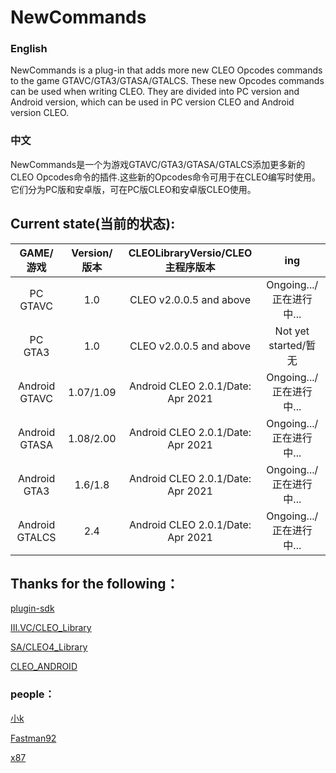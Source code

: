 # NewCommands
### English
NewCommands is a plug-in that adds more new CLEO Opcodes commands to the game GTAVC/GTA3/GTASA/GTALCS. These new Opcodes commands can be used when writing CLEO. They are divided into PC version and Android version, which can be used in PC version CLEO and Android version CLEO.

### 中文
NewCommands是一个为游戏GTAVC/GTA3/GTASA/GTALCS添加更多新的CLEO Opcodes命令的插件.这些新的Opcodes命令可用于在CLEO编写时使用。它们分为PC版和安卓版，可在PC版CLEO和安卓版CLEO使用。

## Current state(当前的状态):
|GAME/游戏| Version/版本 | CLEOLibraryVersio/CLEO主程序版本 |ing|
|:-------------:|:---------------:|:---------------:|:---------------:|
|PC GTAVC      |  1.0    |CLEO v2.0.0.5 and above|Ongoing.../正在进行中...|
|PC GTA3       |  1.0    |CLEO v2.0.0.5 and above|Not yet started/暂无|
|Android GTAVC |1.07/1.09|Android CLEO 2.0.1/Date: Apr 2021|Ongoing.../正在进行中...|
|Android GTASA |1.08/2.00|Android CLEO 2.0.1/Date: Apr 2021|Ongoing.../正在进行中...|
|Android GTA3  |1.6/1.8  |Android CLEO 2.0.1/Date: Apr 2021|Ongoing.../正在进行中...|
|Android GTALCS|  2.4    |Android CLEO 2.0.1/Date: Apr 2021|Ongoing.../正在进行中...|

## Thanks for the following：
[plugin-sdk](https://github.com/DK22Pac/plugin-sdk)    

[III.VC/CLEO_Library](https://github.com/cleolibrary/III.VC.CLEO)    

[SA/CLEO4_Library](https://github.com/cleolibrary/CLEO4)    

[CLEO_ANDROID](https://gtaforums.com/topic/663125-android-cleo-android/)    

### people：
[小k](https://github.com/MiaoNLI)

[Fastman92](http://fastman92.com/)

[x87](https://github.com/x87)
